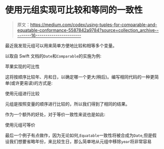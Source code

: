 # 使用元组实现可比较和等同的一致性

> 原文：<https://medium.com/codex/using-tuples-for-comparable-and-equatable-conformance-5587842a9784?source=collection_archive---------16----------------------->

最近我发现元组可以用来简单方便地比较和相等多个变量。

以取自 Swift 文档的`Date`和`Comparable`的实施为例:

苹果实现的可比性

这将按顺序比较年、月和日，以确定哪一个更大(稍后)。编写相同代码的一种更简单(或许更易读)的方式是:

使用元组进行比较

元组是按照变量的顺序进行比较的，所以我们得到了相同的结果。

作为一个额外的好处，对于等价一致性来说也是如此:

使用元组可等价

最后一个例子有点做作，因为无论如何,`Equatable`一致性将被合成为`Date`,但是假设我们想要省略年份，来比较生日，那么简单地从元组中移除`year`将非常容易